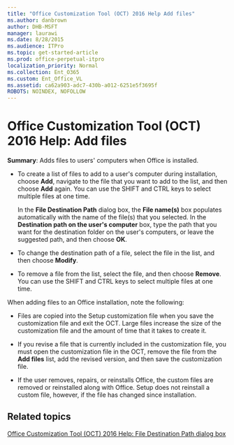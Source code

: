 ```yaml
---
title: "Office Customization Tool (OCT) 2016 Help Add files"
ms.author: danbrown
author: DHB-MSFT
manager: laurawi
ms.date: 8/28/2015
ms.audience: ITPro
ms.topic: get-started-article
ms.prod: office-perpetual-itpro
localization_priority: Normal
ms.collection: Ent_O365
ms.custom: Ent_Office_VL
ms.assetid: ca62a903-adc7-430b-a012-6251e5f3695f
ROBOTS: NOINDEX, NOFOLLOW
---
```


# Office Customization Tool (OCT) 2016 Help: Add files

 **Summary**: Adds files to users' computers when Office is installed.
  
- To create a list of files to add to a user's computer during installation, choose **Add**, navigate to the file that you want to add to the list, and then choose **Add** again. You can use the SHIFT and CTRL keys to select multiple files at one time. 
    
    In the **File Destination Path** dialog box, the **File name(s)** box populates automatically with the name of the file(s) that you selected. In the **Destination path on the user's computer** box, type the path that you want for the destination folder on the user's computers, or leave the suggested path, and then choose **OK**.
    
- To change the destination path of a file, select the file in the list, and then choose **Modify**. 
    
- To remove a file from the list, select the file, and then choose **Remove**. You can use the SHIFT and CTRL keys to select multiple files at one time.
    
When adding files to an Office installation, note the following:
  
- Files are copied into the Setup customization file when you save the customization file and exit the OCT. Large files increase the size of the customization file and the amount of time that it takes to create it.
    
- If you revise a file that is currently included in the customization file, you must open the customization file in the OCT, remove the file from the **Add files** list, add the revised version, and then save the customization file. 
    
- If the user removes, repairs, or reinstalls Office, the custom files are removed or reinstalled along with Office. Setup does not reinstall a custom file, however, if the file has changed since installation.
    
## Related topics
[Office Customization Tool (OCT) 2016 Help: File Destination Path dialog box](oct-2016-help-file-destination-path-dialog-box.md)

